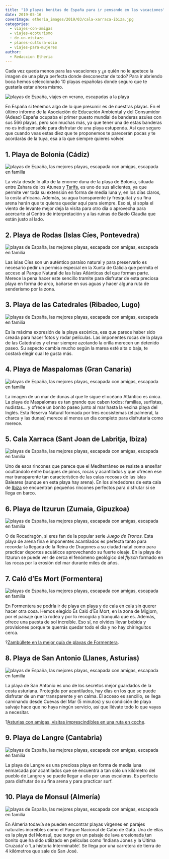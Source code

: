 ```yaml
---
title: "10 playas bonitas de España para ir pensando en las vacaciones"
date: 2019-05-16
coverImage: etheria_images/2019/03/cala-xarraca-ibiza.jpg
categories: 
  - viajes-con-amigas
  - viajes-ecoturismo
  - de-un-vistazo
  - planes-cultura-ocio
  - viajes-para-mujeres
author: 
  - Redaccion Etheria
---
```


Cada vez queda menos para las vacaciones y ¿a quién no le apetece la imagen de una playa 
perfecta donde desconectar de todo? Para ir abriendo boca hemos seleccionado 10 playas 
españolas donde seguro que te gustaría estar ahora mismo. 

![playas de España, viajes en verano, escapadas a la playa](etheria_images/2020/05/playas-espana-zahora-cadiz-900x688.jpg "Playa de Zahora (Cádiz). © Vidar Nordli Mathisen")

En España si tenemos algo de lo que presumir es de nuestras playas. En el último informe 
de la Asociación de Educación Ambiental y del Consumidor (Adeac) España ocupaba el 
primer puesto mundial de banderas azules con sus 566 playas, pero son muchas más, ya que 
tener una de estas banderas no es indispensable para disfrutar de una playa estupenda. 
Así que seguro que cuando veas estas diez que te proponemos te parecerán pocas y te 
acordarás de la tuya, esa a la que siempre quieres volver. 

## 1\. Playa de Bolonia (Cádiz)

![playas de España, las mejores playas, escapada con amigas, escapada en familia](etheria_images/2019/03/playa-de-bolonia.jpg "Playa de Bolonia. © Quino Al")

La vista desde lo alto de la enorme duna de la playa de Bolonia, situada entre Zahara de 
los Atunes y [Tarifa](https://www.cadizturismo.com/municipios/tarifa), es uno de sus 
alicientes, ya que permite ver toda su extensión en forma de media luna y, en los días 
claros, la costa africana. Además, su agua transparente (y fresquita) y su fina arena 
harán que te quieras quedar aquí para siempre. Eso sí, si sopla el viento de levante 
mejor deja la visita para otro día o aprovecha para acercarte al Centro de 
interpretación y a las ruinas de Baelo Claudia que están justo al lado. 

## 2\. Playa de Rodas (Islas Cíes, Pontevedra)

![playas de España, las mejores playas, escapada con amigas, escapada en familia](etheria_images/2019/04/playa-espana-Rodas-islas-Cies.jpg "Playa de Rodas en las islas Cíes. © jmubalde/Adobe Stock")

Las islas Cíes son un auténtico paraíso natural y para preservarlo es necesario pedir un 
permiso especial en la Xunta de Galicia que permita el acceso al Parque Natural de las 
Islas Atlánticas del que forman parte. Merece la pena hacer este sencillo tramite para 
disfrutar de esta preciosa playa en forma de arco, bañarse en sus aguas y hacer alguna 
ruta de senderismo por la zona. 

## 3\. Playa de las Catedrales (Ribadeo, Lugo)

![playas de España, las mejores playas, escapada con amigas, escapada en familia](etheria_images/2019/03/playa-catedrales-lugo.jpg "Playa de las Catedrales.")

Es la máxima expresión de la playa escénica, esa que parece haber sido creada para hacer 
fotos y rodar películas. Las imponentes rocas de la playa de las Catedrales y el mar 
siempre azotando la orilla merecen un detenido paseo. Su aspecto cambia mucho según la 
marea esté alta o baja, te costará elegir cual te gusta más. 

## 4\. Playa de Maspalomas (Gran Canaria)

![playas de España, las mejores playas, escapada con amigas, escapada en familia](etheria_images/2019/03/playa-maspalomas-gran-canaria.jpg "Dunas de Maspalomas.")

La imagen de un mar de dunas al que le sigue el océano Atlántico es única. La playa de 
Maspalomas es tan grande que caben todos: familias, surfistas, nudistas… y ofrece un 
bonito paseo junto al mar hasta la vecina playa del Inglés. Esta Reserva Natural formada 
por tres ecosistemas (el palmeral, la charca y las dunas) merece al menos un día 
completo para disfrutarla como merece. 

## 5\. Cala Xarraca (Sant Joan de Labritja, Ibiza)

![playas de España, las mejores playas, escapada con amigas, escapada en familia](etheria_images/2019/03/cala-xarraca-ibiza.jpg "Cala Xarraca. © Josie Kouwenhoven")

Uno de esos rincones que parece que el Mediterráneo se resiste a enseñar ocultándolo 
entre bosques de pinos, rocas y acantilados y que ofrecen ese mar transparente tan 
característico de las calas rocosas de las islas Baleares (aunque en esta playa hay 
arena). En los alrededores de esta cala de [Ibiza](http://etheriamagazine.com/2018/06/25/viaje-a-ibiza-con-amigas/) 
se encuentran pequeños rincones perfectos para disfrutar si se llega en barco. 

## 6\. Playa de Itzurun (Zumaia, Gipuzkoa)

![playas de España, las mejores playas, escapada con amigas, escapada en familia](etheria_images/2019/03/playa-zumaia.jpg "Playa de Zumaia. © Ryan Magsino")

O de Rocadragón, si eres fan de la popular serie _Juego de Tronos._ Esta playa de arena 
fina e imponentes acantilados es perfecta tanto para recordar la llegada de la Reina de 
Dragones a su ciudad natal como para practicar deportes acuáticos aprovechando su fuerte 
oleaje. En la playa de Itzurun se puede ver de cerca el fenómeno geológico del _flysch_ 
formado en las rocas por la erosión del mar durante miles de años. 

## 7\. Caló d’Es Mort (Formentera)

![playas de España, las mejores playas, escapada con amigas, escapada en familia](etheria_images/2019/03/calo-des-mort.jpg "Caló d'Es Morts.")

En Formentera se podría ir de playa en playa y de cala en cala sin querer hacer otra 
cosa. Hemos elegido Es Caló d’Es Mort, en la zona de Migjorn, por el paisaje que la 
rodea y por lo recogida y tranquila que es. Además, ofrece una puesta de sol increíble. 
Eso sí, no olvides llevar bebida y provisiones porque te querrás quedar todo el día y no 
hay chiringuitos cerca. 

?[Zambúllete en la mejor guía de playas de 
Formentera](https://etheriamagazine.com/2020/04/15/viajar-con-amigas-mejores-playas-formentera/). 

## 8\. Playa de San Antonio (Llanes, Asturias)

![playas de España, las mejores playas, escapada con amigas, escapada en familia](etheria_images/2019/04/Playas-Espana-Cabo-de-Mar.jpg "Playa de San Antonio (Llanes). © e55evu/Adobe Stock")

La playa de San Antonio es uno de los secretos mejor guardados de la costa asturiana. 
Protegida por acantilados, hay días en los que se puede disfrutar de un mar transparente 
y en calma. El acceso es sencillo, se llega caminando desde Cuevas del Mar (5 minutos) y 
su condición de playa salvaje hace que no haya ningún servicio, así que llévate todo lo 
que vayas a necesitar. 

?[Asturias con amigas, visitas imprescindibles en una ruta en 
coche](https://etheriamagazine.com/2022/01/17/asturias-en-coche-guia-imprescindible/). 

## 9\. Playa de Langre (Cantabria)

![playas de España, las mejores playas, escapada con amigas, escapada en familia](etheria_images/2019/04/playas-Espana-Langre.jpg "Playa del Langre (Cantabria). © Imagenatural/Adobe Stock")

La playa de Langre es una preciosa playa en forma de media luna enmarcada por 
acantilados que se encuentra a tan sólo un kilómetro del pueblo de Langre y se puede 
llegar a ella por unas escaleras. Es perfecta para disfrutar de su fina arena y para 
practicar surf. 

## 10\. Playa de Monsul (Almería)

![playas de España, las mejores playas, escapada con amigas, escapada en familia](etheria_images/2019/04/Playa-Espana-Monsul.jpg "Playa de Monsul (Almería). © txakel/Adobe Stock")

En Almería todavía se pueden encontrar playas vírgenes en parajes naturales increíbles 
como el Parque Nacional de Cabo de Gata. Una de ellas es la playa del Monsul, que surge 
en un paisaje de lava erosionada tan bonito que ha sido utilizado en películas como 
‘Indiana Jones y la Última Cruzada’ o ‘La historia Interminable’. Se llega por una 
carretera de tierra de 4 kilómetros que sale de San José.
